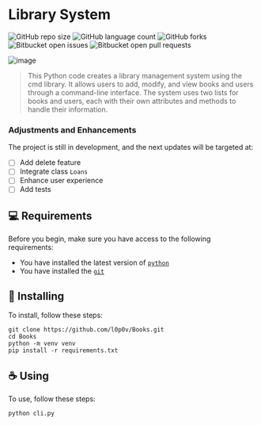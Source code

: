 # Library System

![GitHub repo size](https://img.shields.io/github/repo-size/l0p0v/Books?style=for-the-badge)
![GitHub language count](https://img.shields.io/github/languages/count/l0p0v/Books?style=for-the-badge)
![GitHub forks](https://img.shields.io/github/forks/l0p0v/Books?style=for-the-badge)
![Bitbucket open issues](https://img.shields.io/bitbucket/issues/l0p0v/Books?style=for-the-badge)
![Bitbucket open pull requests](https://img.shields.io/bitbucket/pr-raw/l0p0v/Books?style=for-the-badge)

![image](https://github.com/l0p0v/Books/assets/86175721/a8e70722-62bc-4546-9991-08af07f8ad2b)
> This Python code creates a library management system using the cmd library. It allows users to add, modify, and view books and users through a command-line interface. The system uses two lists for books and users, each with their own attributes and methods to handle their information.

### Adjustments and Enhancements

The project is still in development, and the next updates will be targeted at:

- [ ] Add delete feature
- [ ] Integrate class `Loans`
- [ ] Enhance user experience
- [ ] Add tests

## 💻 Requirements

Before you begin, make sure you have access to the following requirements:

* You have installed the latest version of [`python`](https://www.python.org/downloads/)
* You have installed the [`git`](https://git-scm.com/downloads)

## 🚀 Installing

To install, follow these steps:

```
git clone https://github.com/l0p0v/Books.git
cd Books
python -m venv venv
pip install -r requirements.txt
```

## ☕ Using

To use, follow these steps:
```
python cli.py
```
